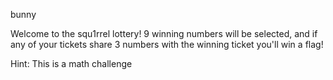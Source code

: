 bunny

Welcome to the squ1rrel lottery! 9 winning numbers will be selected, and if any of your tickets share 3 numbers with the winning ticket you'll win a flag!

Hint: This is a math challenge
